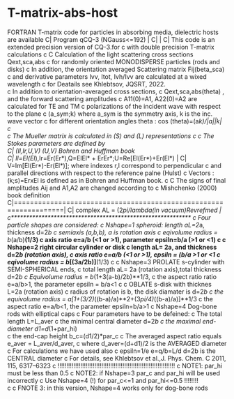 # T-matrix-abs-host
FORTRAN T-matrix code for particles in absorbing media, dielectric hosts are available
C|                 Program       qCQ-3  (NGauss<=192)            |
C|                                                                  |
C|  This code is an extended precision version of CQ-3.for 
c   with double precision T-matrix calculations
c
C   Calculation of the light scattering cross sections Qext,sca,abs
c   for randomly oriented MONODISPERSE particles (rods and disks)
c   In addition, the orientation averaged Scattering matrix Fij(beta_sca)
c   and derivative parameters Ivv, Itot, Ivh/Ivv are calculated at a wixed wavelength
c   for Deatails see Khlebtsov, JQSRT, 2022.	
c   In addition to orientation-averaged cross sections,
c   Qext,sca,abs(theta) , and the forward scattering amplitudes
c    A11(0)=A1, A22(0)=A2   are calculated for TE and TM
c   polarizations of the incident wave with respect to the plane
c   (a_sym;k) where a_sym is the symmetry axis, k is the inc. wave vector
c   for different orientation angles theta : cos (theta)=(a*k)/|a||k|
c   
c   The Mueller matrix is calculated in (S) and (L) representations
c
c   The Stokes parameters are defined by     
C|  (Il,Ir,U,V)   (U,V)   Bohren and Huffman book  
C|  Il=El(El*),Ir=Er(Er*),Q=ElEl* + ErEr*;U=Re[El(Er*)+Er(El*)  |
C|  V=Im[El(Er*)-Er(El*)]; where indexes r,l correspond to perpendicular
c   and parallel directions with respect to the reference palne (Hulst)
c   Vectors :(k;s)=ErxEl is defined as in Bohren and Huffman book.
c 
C  The signs of final amplitudes Aij and A1,A2 are changed according to 
c  Mishchenko (2000) book definition
C|==================================================================|
C|  complex AL = (2*pi/lambda(in vacuum)*Rev*refmed                 |
c***********************************************************
c      Four particle shapes are considered:
c  Nshape=1  spheroid: length aL=2*a, thickness d=2*b
c            semiaxis (a,b,b), a is rotation axis
c		   eqivolume radius = b*(a/b)**(1/3)
c            axis ratio e=a/b (<1 or >1), parameter epsiln=b/a (>1 or <1)
c
c  Nshape=2  right circular cylinder or disk
c            length aL= 2a, and thickness d=2*b (rotation axis), 
c            axis ratio e=a/b (<1 or >1), epsiln = (b/a >1 or <1
c		   eqivolume radius = b*[(3a/2b)]**(1/3)
c
c  Nshape=3  PROLATE s-cylinder with SEMI-SPHERICAL ends,
c            total length aL= 2a (rotation axis),total thickness d=2*b
c            Equivolume radius = b*(1+3(a-b)/2b)**1/3,
c            the aspect ratio ratio e=a/b>1, the parameter epsiln = b/a<1
c
c            OBLATE s-disk with thicknes L=2a (rotation axis)
c            radius of rotation is  b, the disk diamater is d=2*b
c            the equivolume radius = a[1+(3/2)*((b-a)/a)**2+(3*pi/4)*((b-a)/a)]**1/3
c            the aspect ratio e=a/b<1, the parameter epsiln=b/a>1
c  Nshape=4  Dog-bone rods with elliptical caps
c		   Four parameters have to be defeined:
c		   The total length L=L_aver
c		   the minimal central diameter d=2*b
c		   the maximal end-diameter d1=d*(1+par_hi)  
c		   the end-cap height b_c=(d1/2)*par_c
c			The averaged aspect ratio equals e_aver = L_aver/d_aver,
c             where d_aver=(d+d1)/2  is the AVERAGED diameter
c			For calculations we have used also
c             epsiln=1/e e=q/b=L/d d=2b is the CENTRAL diameter
c	        For details, see Khlebtsov et al.,J. Phys. Chem. C 2011, 115, 6317–6323
c	!!!!!!!!!!!!!!!!!!!!!!!!!!!!!!!!!!!!!!!!!!!!!!!!!!!!!!!!!!!!!!!!!!!
c             NOTE1: par_hi must be less than 0.5
c			NOTE2: if Nshape=3 par_c and par_hi will be used incorrectly
c			Use Nshape=4 (!) for par_c<=1 and par_hi<=0.5 !!!!!!!!	
c
c			FNOTE 3: in this version, Nshape=4 works only for dog-bone rods	
